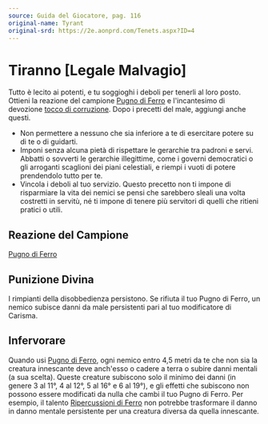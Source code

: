 ```yaml
---
source: Guida del Giocatore, pag. 116
original-name: Tyrant
original-srd: https://2e.aonprd.com/Tenets.aspx?ID=4
---
```


# Tiranno \[Legale Malvagio\]

Tutto è lecito ai potenti, e tu soggioghi i deboli per tenerli al loro posto.
Ottieni la reazione del campione [Pugno di Ferro](/azioni/pugno-di-ferro) e
l'incantesimo di devozione
[tocco di corruzione](/incantesimi/tocco-di-corruzione). Dopo i precetti del
male, aggiungi anche questi.

- Non permettere a nessuno che sia inferiore a te di esercitare potere su di te
  o di guidarti.
- Imponi senza alcuna pietà di rispettare le gerarchie tra padroni e servi.
  Abbatti o sovverti le gerarchie illegittime, come i governi democratici o gli
  arroganti scaglioni dei piani celestiali, e riempi i vuoti di potere
  prendendolo tutto per te.
- Vincola i deboli al tuo servizio. Questo precetto non ti impone di risparmiare
  la vita dei nemici se pensi che sarebbero sleali una volta costretti in
  servitù, né ti impone di tenere più servitori di quelli che ritieni pratici o
  utili.

## Reazione del Campione

[Pugno di Ferro](/azioni/pugno-di-ferro)

## Punizione Divina

I rimpianti della disobbedienza persistono. Se rifiuta il tuo Pugno di Ferro, un
nemico subisce danni da male persistenti pari al tuo modificatore di Carisma.

## Infervorare

Quando usi [Pugno di Ferro](/azioni/pugno-di-ferro), ogni nemico entro 4,5 metri
da te che non sia la creatura innescante deve anch'esso o cadere a terra o
subire danni mentali (a sua scelta). Queste creature subiscono solo il minimo
dei danni (in genere 3 al 11°, 4 al 12°, 5 al 16° e 6 al 19°), e gli effetti che
subiscono non possono essere modificati da nulla che cambi il tuo Pugno di
Ferro. Per esempio, il talento
[Ripercussioni di Ferro](/talenti/ripercussioni-di-ferro) non potrebbe
trasformare il danno in danno mentale persistente per una creatura diversa da
quella innescante.
